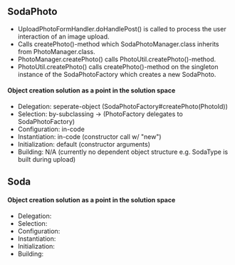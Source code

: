 
## SodaPhoto

- UploadPhotoFormHandler.doHandlePost() is called to process the user interaction of an image upload.
- Calls createPhoto()-method which SodaPhotoManager.class inherits from PhotoManager.class.
- PhotoManager.createPhoto() calls PhotoUtil.createPhoto()-method.
- PhotoUtil.createPhoto() calls createPhoto()-method on the singleton instance of the SodaPhotoFactory which creates a new SodaPhoto.

#### Object creation solution as a point in the solution space
- Delegation: seperate-object (SodaPhotoFactory#createPhoto(PhotoId))
- Selection: by-subclassing  -> (PhotoFactory delegates to SodaPhotoFactory)
- Configuration: in-code
- Instantiation: in-code (constructor call w/ "new")
- Initialization: default (constructor arguments)
- Building: N/A (currently no dependent object structure e.g. SodaType is built during upload)


## Soda


#### Object creation solution as a point in the solution space
- Delegation:
- Selection:
- Configuration:
- Instantiation:
- Initialization:
- Building: